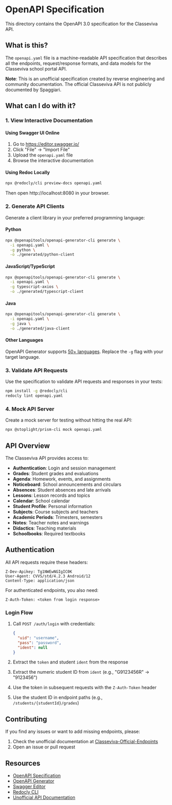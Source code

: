 # OpenAPI Specification

This directory contains the OpenAPI 3.0 specification for the Classeviva API.

## What is this?

The `openapi.yaml` file is a machine-readable API specification that describes all the endpoints, request/response formats, and data models for the Classeviva school portal API.

**Note**: This is an unofficial specification created by reverse engineering and community documentation. The official Classeviva API is not publicly documented by Spaggiari.

## What can I do with it?

### 1. View Interactive Documentation

#### Using Swagger UI Online
1. Go to https://editor.swagger.io/
2. Click "File" → "Import File"
3. Upload the `openapi.yaml` file
4. Browse the interactive documentation

#### Using Redoc Locally
```bash
npx @redocly/cli preview-docs openapi.yaml
```

Then open http://localhost:8080 in your browser.

### 2. Generate API Clients

Generate a client library in your preferred programming language:

#### Python
```bash
npx @openapitools/openapi-generator-cli generate \
  -i openapi.yaml \
  -g python \
  -o ./generated/python-client
```

#### JavaScript/TypeScript
```bash
npx @openapitools/openapi-generator-cli generate \
  -i openapi.yaml \
  -g typescript-axios \
  -o ./generated/typescript-client
```

#### Java
```bash
npx @openapitools/openapi-generator-cli generate \
  -i openapi.yaml \
  -g java \
  -o ./generated/java-client
```

#### Other Languages
OpenAPI Generator supports [50+ languages](https://openapi-generator.tech/docs/generators). Replace the `-g` flag with your target language.

### 3. Validate API Requests

Use the specification to validate API requests and responses in your tests:

```bash
npm install -g @redocly/cli
redocly lint openapi.yaml
```

### 4. Mock API Server

Create a mock server for testing without hitting the real API:

```bash
npx @stoplight/prism-cli mock openapi.yaml
```

## API Overview

The Classeviva API provides access to:

- **Authentication**: Login and session management
- **Grades**: Student grades and evaluations
- **Agenda**: Homework, events, and assignments
- **Noticeboard**: School announcements and circulars
- **Absences**: Student absences and late arrivals
- **Lessons**: Lesson records and topics
- **Calendar**: School calendar
- **Student Profile**: Personal information
- **Subjects**: Course subjects and teachers
- **Academic Periods**: Trimesters, semesters
- **Notes**: Teacher notes and warnings
- **Didactics**: Teaching materials
- **Schoolbooks**: Required textbooks

## Authentication

All API requests require these headers:

```
Z-Dev-Apikey: Tg1NWEwNGIgIC0K
User-Agent: CVVS/std/4.2.3 Android/12
Content-Type: application/json
```

For authenticated endpoints, you also need:

```
Z-Auth-Token: <token from login response>
```

### Login Flow

1. Call `POST /auth/login` with credentials:
   ```json
   {
     "uid": "username",
     "pass": "password",
     "ident": null
   }
   ```

2. Extract the `token` and student `ident` from the response

3. Extract the numeric student ID from `ident` (e.g., "G9123456R" → "9123456")

4. Use the token in subsequent requests with the `Z-Auth-Token` header

5. Use the student ID in endpoint paths (e.g., `/students/{studentId}/grades`)

## Contributing

If you find any issues or want to add missing endpoints, please:

1. Check the unofficial documentation at [Classeviva-Official-Endpoints](https://github.com/Lioydiano/Classeviva-Official-Endpoints)
2. Open an issue or pull request

## Resources

- [OpenAPI Specification](https://spec.openapis.org/oas/v3.0.3)
- [OpenAPI Generator](https://openapi-generator.tech/)
- [Swagger Editor](https://editor.swagger.io/)
- [Redocly CLI](https://redocly.com/docs/cli/)
- [Unofficial API Documentation](https://github.com/Lioydiano/Classeviva-Official-Endpoints)
